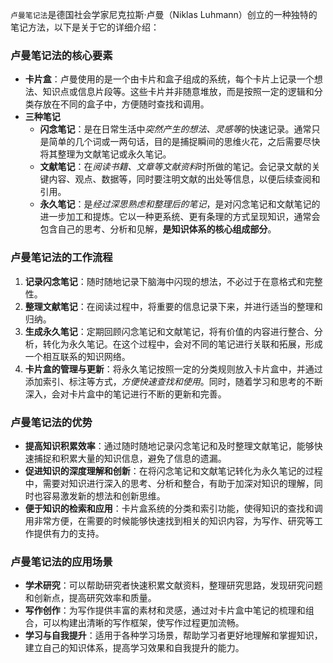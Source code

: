 `卢曼笔记法`是德国社会学家尼克拉斯·卢曼（Niklas Luhmann）创立的一种独特的笔记方法，以下是关于它的详细介绍：

### 卢曼笔记法的核心要素

- **卡片盒**：卢曼使用的是一个由卡片和盒子组成的系统，每个卡片上记录一个想法、知识点或信息片段等。这些卡片并非随意堆放，而是按照一定的逻辑和分类存放在不同的盒子中，方便随时查找和调用。
- **三种笔记**
  - **闪念笔记**：是在日常生活中*突然产生的想法、灵感等*的快速记录。通常只是简单的几个词或一两句话，目的是捕捉瞬间的思维火花，之后需要尽快将其整理为文献笔记或永久笔记。
  - **文献笔记**：在*阅读书籍、文章等文献资料*时所做的笔记。会记录文献的关键内容、观点、数据等，同时要注明文献的出处等信息，以便后续查阅和引用。
  - **永久笔记**：是*经过深思熟虑和整理后的笔记*，是对闪念笔记和文献笔记的进一步加工和提炼。它以一种更系统、更有条理的方式呈现知识，通常会包含自己的思考、分析和见解，**是知识体系的核心组成部分**。

### 卢曼笔记法的工作流程

1. **记录闪念笔记**：随时随地记录下脑海中闪现的想法，不必过于在意格式和完整性。
2. **整理文献笔记**：在阅读过程中，将重要的信息记录下来，并进行适当的整理和归纳。
3. **生成永久笔记**：定期回顾闪念笔记和文献笔记，将有价值的内容进行整合、分析，转化为永久笔记。在这个过程中，会对不同的笔记进行关联和拓展，形成一个相互联系的知识网络。
4. **卡片盒的管理与更新**：将永久笔记按照一定的分类规则放入卡片盒中，并通过添加索引、标注等方式，*方便快速查找和使用*。同时，随着学习和思考的不断深入，会对卡片盒中的笔记进行不断的更新和完善。

### 卢曼笔记法的优势

- **提高知识积累效率**：通过随时随地记录闪念笔记和及时整理文献笔记，能够快速捕捉和积累大量的知识信息，避免了信息的遗漏。
- **促进知识的深度理解和创新**：在将闪念笔记和文献笔记转化为永久笔记的过程中，需要对知识进行深入的思考、分析和整合，有助于加深对知识的理解，同时也容易激发新的想法和创新思维。
- **便于知识的检索和应用**：卡片盒系统的分类和索引功能，使得知识的查找和调用非常方便，在需要的时候能够快速找到相关的知识内容，为写作、研究等工作提供有力的支持。

### 卢曼笔记法的应用场景

- **学术研究**：可以帮助研究者快速积累文献资料，整理研究思路，发现研究问题和创新点，提高研究效率和质量。
- **写作创作**：为写作提供丰富的素材和灵感，通过对卡片盒中笔记的梳理和组合，可以构建出清晰的写作框架，使写作过程更加流畅。
- **学习与自我提升**：适用于各种学习场景，帮助学习者更好地理解和掌握知识，建立自己的知识体系，提高学习效果和自我提升的能力。
